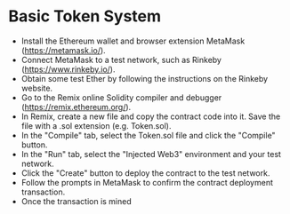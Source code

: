 # Basic Token System
- Install the Ethereum wallet and browser extension MetaMask (https://metamask.io/).
- Connect MetaMask to a test network, such as Rinkeby (https://www.rinkeby.io/).
- Obtain some test Ether by following the instructions on the Rinkeby website.
- Go to the Remix online Solidity compiler and debugger (https://remix.ethereum.org/).
- In Remix, create a new file and copy the contract code into it. Save the file with a .sol extension (e.g. Token.sol).
- In the "Compile" tab, select the Token.sol file and click the "Compile" button.
- In the "Run" tab, select the "Injected Web3" environment and your test network.
- Click the "Create" button to deploy the contract to the test network.
- Follow the prompts in MetaMask to confirm the contract deployment transaction.
- Once the transaction is mined
